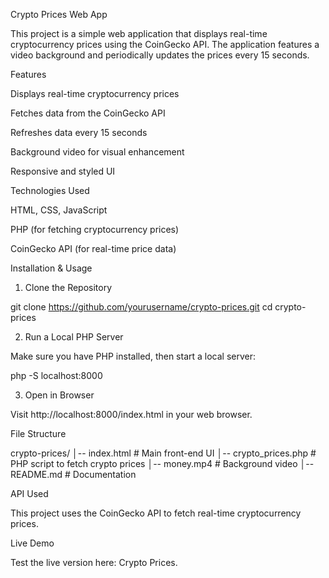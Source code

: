 Crypto Prices Web App

This project is a simple web application that displays real-time cryptocurrency prices using the CoinGecko API. The application features a video background and periodically updates the prices every 15 seconds.

Features

Displays real-time cryptocurrency prices

Fetches data from the CoinGecko API

Refreshes data every 15 seconds

Background video for visual enhancement

Responsive and styled UI

Technologies Used

HTML, CSS, JavaScript

PHP (for fetching cryptocurrency prices)

CoinGecko API (for real-time price data)

Installation & Usage

1. Clone the Repository

 git clone https://github.com/yourusername/crypto-prices.git
 cd crypto-prices

2. Run a Local PHP Server

Make sure you have PHP installed, then start a local server:

php -S localhost:8000

3. Open in Browser

Visit http://localhost:8000/index.html in your web browser.

File Structure

crypto-prices/
│-- index.html          # Main front-end UI
│-- crypto_prices.php   # PHP script to fetch crypto prices
│-- money.mp4           # Background video
│-- README.md           # Documentation

API Used

This project uses the CoinGecko API to fetch real-time cryptocurrency prices.

Live Demo

Test the live version here: Crypto Prices.
